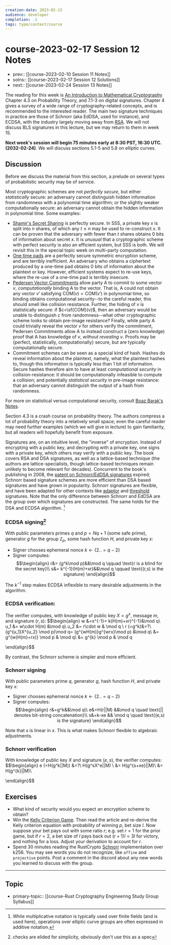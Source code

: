```yaml
---
creation-date: 2023-02-13
audience: developer
completion: .1
tags: type/context/course
---
```

# course-2023-02-17 Session 12 Notes
- prev:: [[course-2023-02-10 Session 11 Notes]]
- solns:: [[course-2023-02-17 Session 12 Solutions]]
- next:: [[course-2023-02-24 Session 13 Notes]]

The reading for this week is [An Introduction to Mathematical Cryptography](https://drive.google.com/drive/u/0/folders/1ILBHUZrDZDku3HfK1yyp6AbBD_F3nRm5) Chapter 4.3 on Probability Theory, and 7.1-3 on digital signatures. Chapter 4 gives a survey of a wide range of cryptography-related concepts, and is recommended to the interested reader. The main two signature techniques in practice are those of Schnorr (aka EdDSA, used for instance), and ECDSA, with the industry largely moving away from [RSA](https://blog.trailofbits.com/2019/07/08/fuck-rsa/). We will not discuss BLS signatures in this lecture, but we may return to them in week 15.

**Next week's session will begin 75 minutes early at 8:30 PST, 16:30 UTC. (2032-02-24)**. We will discuss sections 5.1-5 and 5.8 on elliptic curves.

## Discussion
Before we discuss the material from this section, a prelude on several types of probabilistic security may be of service.

Most cryptographic schemes are not *perfectly secure*, but either *statistically* secure: an adversary cannot distinguish hidden information from randomness with a polynomial time algorithm; or the slightly weaker computationally secure: an adversary cannot obtain the hidden information in polynomial time. Some examples:
- [Shamir's Secret Sharing](https://en.wikipedia.org/wiki/Shamir%27s_Secret_Sharing) is perfectly secure. In SSS, a private key $x$ is split into $n$ shares, of which any $t\le n$ may be used to re-construct $x$. It can be proven that the adversary with fewer than $t$ shares obtains 0 bits of information about secret $x$. It is *unusual* that a cryptographic scheme with perfect security is also an efficient system, but SSS is both. We will revisit this in the special topic week on multi-party computation.
- [One time pads](https://en.wikipedia.org/wiki/One_time_pad) are a perfectly secure symmetric encryption scheme, and are terribly inefficient. An adversary who obtains a ciphertext produced by a one-time pad obtains 0 bits of information about the plaintext or key. However, efficient systems expect to re-use keys, where the re-use of a one-time pad is terribly insecure.
- [Pedersen Vector Commitments](https://en.wikipedia.org/wiki/Commitment_scheme) allow party A to commit to some vector $v$, *computationally* binding A to the vector. That is, A could not obtain any vector $v'$ satisfying $\mathsf{COM}(v)=\mathsf{COM}(v')$ in polynomial time, so binding obtains computational security--to the careful reader, this should smell like collision resistance. Further, the hiding of $v$ is statistically secure: if $c=\sf{COM}(v)$, then an adversary would be unable to distinguish $c$ from randomness--what other cryptographic scheme looks to obtain pre-image resistance? Finally, while party A could trivially reveal the vector $v$ for others verify the commitment, Pedersen Commitments allow A to instead construct a (zero knowledge) proof that A has knowledge of $v$, *without revealing $v$*. Proofs may be {perfect, statistically, computationally} secure, but are typically computationally secure.
- Commitment schemes can be seen as a special kind of hash. Hashes do reveal information about the plaintext, namely, what the plaintext hashes to, though this information is typically less than 1 bit of information. Secure hashes therefore aim to have at least *computational security* in collision-resistance: it should be computationally infeasible to compute a collision; and potentially *statistical security* in pre-image resistance: that an adversary cannot distinguish the output of a hash from randomness.

For more on statistical versus computational security, consult [Boaz Barak's Notes](https://www.cs.princeton.edu/courses/archive/fall07/cos433/lec3.pdf).

Section 4.3 is a crash course on probability theory. The authors compress a lot of probability theory into a relatively small space; even the careful reader may need further examples (which we will give in lecture) to gain familiarity, but all readers will hopefully benefit from exposure.

Signatures are, on an intuitive level, the "inverse" of encryption. Instead of encrypting with a public key, and decrypting with a private key, one signs with a private key, which others may verify with a public key. The book covers RSA and DSA signatures, as well as a lattice-based technique (the authors are lattice-specialists, though lattice-based techniques remain unlikely to become relevant for decades). Concurrent to the book's publishing in 2008, the [patent on Schnorr/EdDSA signatures](https://en.wikipedia.org/wiki/Schnorr_signature) expired; Schnorr based signature schemes are more efficient than DSA based signatures and have grown in popularity. Schnorr signatures are flexible, and have been adapted for other contexts like [adaptor](https://bitcoinops.org/en/topics/adaptor-signatures/) and [threshold](https://docs.chainflip.io/concepts/components/frost-signature-scheme) signatures. Note that the only difference between Schnorr and EdDSA are the group over which signatures are constructed. The same holds for the DSA and ECDSA algorithm. [^1]

### ECDSA signing[^2]
With public parameters primes $q$ and $p=Nq+1$ (some safe prime), generator $g$ for the group $\mathbb Z_p$, some hash function $H$, and private key $x$:
- Signer chooses ephemeral nonce $k\gets \{2..=q-2\}$
- Signer computes:
$$\begin{align}
r&= (g^k\mod p)&&\mod q \qquad  \text{r is a blind for the secret key}\\
s&= k^{-1}(H(m)+xr)&&\mod q  \qquad   \text{(r,s) is the signature}
 \end{align}$$

The $k^{-1}$ step makes ECDSA inflexible to many desirable adjustments in the algorithm.

### ECDSA verification:
The verifier computes, with knowledge of public key $X=g^x$, message $m$, and signature $(r,s)$:
$$\begin{align}
w &=s^{-1}= k(H(m)+xr)^{-1}&\mod q\\
u_1 &= w\cdot H(m) &\mod q\\
u_2 &= r\cdot w  & \mod q \\
r (=g^k)&=?\ (g^{u_1}X^{u_2} \mod p)\mod q= (g^{wH(m)}g^{wrx}\mod p) &\mod q\\
&= g^{w(H(m)+rx)} \mod p & \mod q\\
&= g^{k} \mod p & \mod q


 \end{align}$$

By contrast, the Schnorr scheme is simpler and more efficient.

### Schnorr signing
With public parameters prime $q$, generator $g$, hash function $H$, and private key $x$:
- Signer chooses ephemeral nonce $k\gets \{2..=q-2\}$
- Signer computes:
$$\begin{align}
r&=g^k&&\mod q\\
e&=H(r||M) &&\mod q \quad \text{|| denotes bit-string concatenation}\\
s&=k-xe && \mod q \quad \text{(e,s) is the signature}
 \end{align}$$

Note that $s$ is linear in $x$. This is what makes Schnorr flexible to algebraic adjustments.

### Schnorr verification
With knowledge of public key $X$ and signature $(e,s)$, the verifier computes:
$$\begin{align}
e (=H(g^k||M)) &=?\ H(g^sX^e||M) \\
&= H(g^{s+xe}||M)\\
&= H(g^{k}||M)\\


 \end{align}$$

## Exercises
- What kind of security would you expect an encryption scheme to obtain?
- Win the [Kelly Criterion Game](https://explore.paulbutler.org/bet/). Then read the article and re-derive the Kelly criterion equation with probability of winning $p$, bet size $l$. Now suppose your bet pays out with some ratio $r$; e.g. set $r=1$ for the prior game, but if $r=2$, a bet size of $l$ pays back out $(r+1)l=3l$ for victory, and nothing for a loss. Adjust your derivation to account for $r$.
- Spend 30 minutes reading the RustCrypto [Schnorr](https://github.com/RustCrypto/elliptic-curves/blob/master/k256/src/schnorr.rs) implementation over k256. You may see words you do not recognize, like `affine` and `projective` points. Post a comment in the discord about any new words you learned to discuss with the group.

---
## Topic
- primary-topic:: [[course-Rust Cryptography Engineering Study Group Syllabus]]

[^1]:  While multiplicative notation is typically used over finite fields (and is used here), operations over elliptic curve groups are often expressed in additive notation.
[^2]: checks are elided for simplicity, obviously don't use this as a spec
